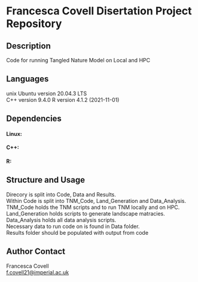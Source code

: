 # Francesca Covell Disertation Project Repository

## Description
Code for running Tangled Nature Model on Local and HPC

## Languages
unix Ubuntu version 20.04.3 LTS\
C++ version 9.4.0
R version 4.1.2 (2021-11-01)
 
## Dependencies
#### Linux:


#### C++:

#### R:



## Structure and Usage
Direcory is split into Code, Data and Results.\
Within Code is split into TNM_Code, Land_Generation and Data_Analysis.\
TNM_Code holds the TNM scripts and to run TNM locally and on HPC.\
Land_Generation holds scripts to generate landscape matracies.\
Data_Analysis holds all data analysis scripts.\
Necessary data to run code on is found in Data folder.\
Results folder should be populated with output from code


## Author Contact
Francesca Covell\
f.covell21@imperial.ac.uk
